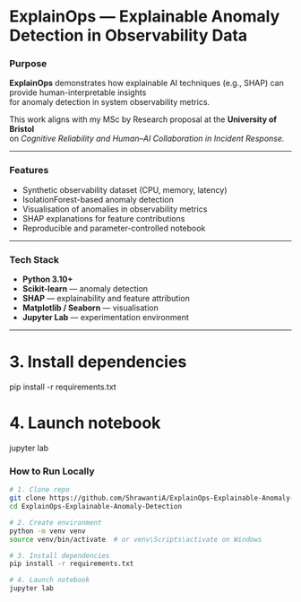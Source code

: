 # ExplainOps — Explainable Anomaly Detection in Observability Data

### Purpose
**ExplainOps** demonstrates how explainable AI techniques (e.g., SHAP) can provide human-interpretable insights  
for anomaly detection in system observability metrics.

This work aligns with my MSc by Research proposal at the **University of Bristol**  
on *Cognitive Reliability and Human–AI Collaboration in Incident Response.*

---

### Features
- Synthetic observability dataset (CPU, memory, latency)
- IsolationForest-based anomaly detection
- Visualisation of anomalies in observability metrics
- SHAP explanations for feature contributions
- Reproducible and parameter-controlled notebook

---

### Tech Stack
- **Python 3.10+**  
- **Scikit-learn** — anomaly detection  
- **SHAP** — explainability and feature attribution  
- **Matplotlib / Seaborn** — visualisation  
- **Jupyter Lab** — experimentation environment  

---
# 3. Install dependencies
pip install -r requirements.txt

# 4. Launch notebook
jupyter lab

### How to Run Locally
```bash
# 1. Clone repo
git clone https://github.com/ShrawantiA/ExplainOps-Explainable-Anomaly-Detection.git
cd ExplainOps-Explainable-Anomaly-Detection

# 2. Create environment
python -m venv venv
source venv/bin/activate  # or venv\Scripts\activate on Windows

# 3. Install dependencies
pip install -r requirements.txt

# 4. Launch notebook
jupyter lab

